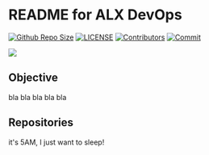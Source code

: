 # README for ALX DevOps

[![Github Repo Size](https://img.shields.io/github/repo-size/stenwire/alx-system_engineering-devops.svg)](https://github.com/stenwire/alx-system_engineering-devops)
[![LICENSE](https://img.shields.io/npm/l/rhof.svg)](https://github.com/stenwire/alx-system_engineering-devops/LICENSE)
[![Contributors](https://img.shields.io/github/contributors/stenwire/alx-system_engineering-devops.svg)](https://github.com/stenwire/alx-system_engineering-devops/graphs/contributors)
[![Commit](https://img.shields.io/github/last-commit/stenwire/alx-system_engineering-devops.svg)](https://github.com/stenwire/alx-system_engineering-devops/commits/master)


<img src="https://encrypted-tbn0.gstatic.com/images?q=tbn:ANd9GcTQg21R573DpTVQaHpBl7u58SPENnEjSn_0ww&usqp=CAU">

## Objective
bla bla bla bla bla

## Repositories
it's 5AM, I just want to sleep!
